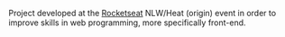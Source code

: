 Project developed at the [Rocketseat](https://www.rocketseat.com.br/) NLW/Heat (origin) event in order to improve skills in web programming, more specifically front-end.

